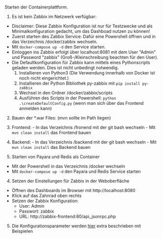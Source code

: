 Starten der Containerplattform.

1. Es ist kein Zabbix im Netzwerk verfügbar:
  - Disclaimer: Diese Zabbix Konfiguration ist nur für Testzwecke und als Minimalkonfiguration gedacht, um das Dashboad nutzen zu können!
  - Zuerst starten des Zabbix Service: Dafür eine Powershell öffnen und in das Verzeichnis /docker/zabbix wechseln.
  - Mit `docker-compose up -d` den Service starten.
  - Einloggen ins Zabbix erfolgt über localhost:8081 mit dem User "Admin" und Password "zabbix" (Groß-/Kleinschreibung beachten für den User).  
  - Die Defaultkonfiguration für Zabbix kann mittels eines Pythonscripts geladen werden. Dies ist nicht unbedingt notwendig.
    1. Installieren von Python3 (Die Verwendung innerhalb von Docker ist noch nicht eingerichtet.)
    2. Installieren der Python Bibliothek py-zabbix mit `pip install py-zabbix`
    3. Wechsel in den Ordner /docker/zabbix/scripts
    4. Ausführen des Scripts in der Powershell: `python .\createDefaultConfig.py` (wenn man sich über das Frontend anmelden kann)

2. Bauen der *.war Files: (mvn sollte im Path liegen)
  1. Frontend:
    - In das Verzeichnis /fronend mit der git bash wechseln
    - Mit `mvn clean install` das Frontend bauen
  2. Backend:
    - In das Verzeichnis /backend mit der git bash wechseln
    - Mit `mvn clean install` das Backend bauen

3. Starten von Payara und Redis als Container
  - Mit der Powershell in das Verzeichnis /docker wechseln
  - Mit `docker-compose up -d` den Payara und Redis Service starten

4. Setzen der Einstellungen für Zabbix in der Weboberfläche
  - Öffnen des Dashboards im Browser mit http://localhost:8080
  - Klick auf das Zahnrad oben rechts
  - Setzen der Zabbix Konfiguration:
    - User: Admin
    - Passwort: zabbix
    - URL: http://zabbix-frontend:80/api_jsonrpc.php

5. Die Konfigurationsparameter werden [hier](parameterbeschreibung.md) extra beschrieben mit Beispielen
